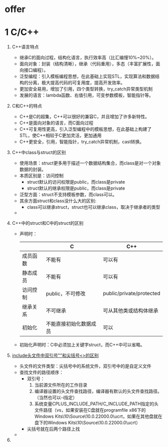 # offer

# 1 C/C++

1. C++语言特点

   - 继承C的面向过程，结构化语言，执行效率高（比汇编慢10%~20%）。
   - 面向对象：封装（结构清晰），继承（代码重用），多态（丰富扩展性，面向接口编程）。
   - 泛型编程：引入模板编程思想，在此基础上实现STL，实现算法和数据结构的分离，极大提高代码的可复用度，提高开发效率。
   - 更加安全易用，增加了引用，四个类型转换，try_catch异常类型机制
   - 发展的语言：lambda函数、右值引用，可变参数模板，智能指针等。

2. C和C++的特点

   - C++是C的超集，C++可以很好的兼容C，并且增加了许多新特性。
   - C++是面向对象的语言，而C面向过程
   - C++可复用性更高，引入泛型编程中的模板思想，在此基础上构建了STL，使C++相较于C更加灵活，更加通用
   - C++更安全，引用，智能指针，try_catch异常机制，cast转换。

3. C++中class与struct的区别

   - 使用场景：struct更多用于描述一个数据结构集合，而class是对一个对象数据的封装。
   - 本质区别是：访问控制
     - struct默认的访问权限是public，而class是private
     - struct默认的继承权限是public，而class是private
   - 泛型方面：struct不支持模板参数，而class可以。
   - 其余方面struct和class没什么大的区别:
     - class可以继承struct，struct也可以继承class，取决于继承者的类型
   - 

4. C++中的struct和C中的struct的区别

   - 声明时：

     |          | C                      | C++                      |
     | -------- | ---------------------- | ------------------------ |
     | 成员函数 | 不能有                 | 可以有                   |
     | 静态成员 | 不能有                 | 可以有                   |
     | 访问控制 | public，不可修改       | public/private/protected |
     | 继承关系 | 不可继承               | 可从其他类或结构体继承   |
     | 初始化   | 不能直接初始化数据成员 | 可以                     |

   - 初始化声明时：C中必须加上关键字struct，而C++中可以省略。

5. [include头文件中双引号""和尖括号<>的区别](https://blog.csdn.net/qq_27825451/article/details/102568482)

   - 头文件的文件类型：尖括号中的系统文件，双引号中的是自定义文件
   - 查找文件的路径顺序：
     - 双引号：
       1. 当前源文件所在的工作目录
       2. 编译器设置的头文件查找路径，编译器有默认的头文件查找路径。（当然也可以-i指定）
       3. 系统变量CPLUS_INCLUDE_PATH/C_INCLUDE_PATH指定的头文件路径（vs，如果安装在C盘就在programfile x86下的Windows Kits\10\Source\10.0.22000.0\ucrt，如果在其他盘就在盘下的Windows Kits\10\Source\10.0.22000.0\ucrt）
     - 尖括号就在后两个路径上找
   - 

6. 





